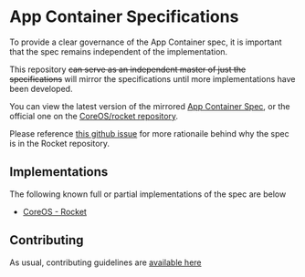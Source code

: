 # App Container Specifications

To provide a clear governance of the App Container spec, it is important that the spec
remains independent of the implementation.

This repository ~~can serve as an independent master of just the specifications~~
will mirror the specifications until more implementations have been developed.


You can view the latest version of the mirrored [App Container Spec](SPEC.md), or the official one on the [CoreOS/rocket repository](https://github.com/coreos/rocket/blob/master/app-container/SPEC.md).

Please reference [this github issue](https://github.com/coreos/rocket/issues/139#issuecomment-65499147) for more rationaile behind why the spec is in the Rocket repository.

## Implementations

The following known full or partial implementations of the spec are below

* [CoreOS - Rocket](https://github.com/coreos/rocket)

## Contributing

As usual, contributing guidelines are [available here](CONTRIBUTING.md)
